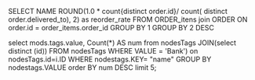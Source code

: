 SELECT NAME
ROUND(1.0 * count{distinct order.id}/
    count( distinct order.delivered_to), 2)
    as reorder_rate
    FROM ORDER_itens
    join ORDER ON
    order.id = order_items.order_id
    GROUP BY 1
    GROUP BY 2 DESC

select mods.tags.value, Count(*) AS num
from nodesTags
JOIN(select distinct (id))
FROM nodesTags
WHERE VALUE = 'Bank')
on nodesTags.id=i.ID
WHERE nodestags.KEY= "name"
GROUP BY nodestags.VALUE
order BY num DESC
limit 5;
